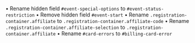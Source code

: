 • Rename hidden field `#event-special-options` to `#event-status-restriction`
• Remove hidden field `#event-start`
• Rename `.registration-container.affiliate` to `.registration-container.affiliate-code`
• Rename `.registration-container.affiliate-selection` to `.registration-container.affiliate`
• Rename `#card-errors` to `#billing-card-error`